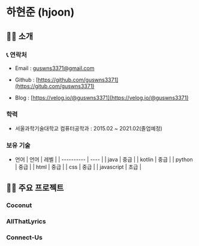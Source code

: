 # 하현준 (hjoon)

## 🙋‍♂️ 소개

### 📞 연락처

- Email : [guswns3371@gmail.com](mailto:guswns3371@gmail.com)

- Github : [https://github.com/guswns3371](https://gitub.com/guswns3371)

- Blog : [https://velog.io/@guswns3371](https://velog.io/@guswns3371)

### 학력

- 서울과학기술대학교 컴퓨터공학과 : 2015.02 ~ 2021.02(졸업예정)

### 보유 기술

- 언어
    | 언어       | 레벨 |
    | ---------- | ---- |
    | java       | 중급 |
    | kotlin     | 중급 |
    | python     | 중급 |
    | html       | 중급 |
    | css        | 중급 |
    | javascript | 초급 |

## 👨‍💻 주요 프로젝트

### Coconut

### AllThatLyrics

### Connect-Us
